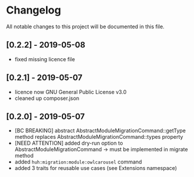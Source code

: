 # Changelog
All notable changes to this project will be documented in this file.

## [0.2.2] - 2019-05-08

* fixed missing licence file

## [0.2.1] - 2019-05-07

* licence now GNU General Public License v3.0
* cleaned up composer.json

## [0.2.0] - 2019-05-07

* [BC BREAKING] abstract AbstractModuleMigrationCommand::getType method replaces AbstractModuleMigrationCommand::types property
* [NEED ATTENTION] added dry-run option to AbstractModuleMigrationCommand -> must be implemented in migrate method
* added `huh:migration:module:owlcarousel` command
* added 3 traits for reusable use cases (see Extensions namespace)